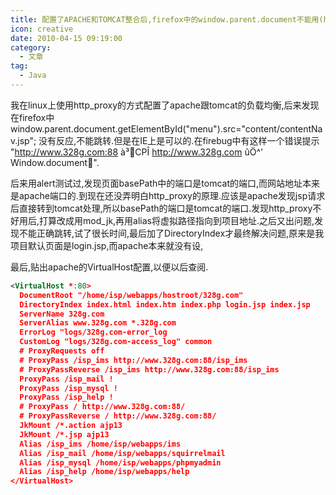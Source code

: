 ```yaml
---
title: 配置了APACHE和TOMCAT整合后,firefox中的window.parent.document不能用(http_proxy的端口问题)
icon: creative
date: 2010-04-15 09:19:00
category:
  - 文章
tag:
  - Java
---
```


我在linux上使用http_proxy的方式配置了apache跟tomcat的负载均衡,后来发现在firefox中
window.parent.document.getElementById("menu").src="content/contentNav.jsp";
没有反应,不能跳转.但是在IE上是可以的.在firebug中有这样一个错误提示
"<http://www.328g.com:88> à³CPÎ <http://www.328g.com> ûÖ^' Window.document".

后来用alert测试过,发现页面basePath中的端口是tomcat的端口,而网站地址本来是apache端口的.到现在还没弄明白http_proxy的原理.应该是apache发现jsp请求后直接转到tomcat处理,所以basePath的端口是tomcat的端口.发现http_proxy不好用后,打算改成用mod_jk,再用alias将虚拟路径指向到项目地址.之后又出问题,发现不能正确跳转,试了很长时间,最后加了DirectoryIndex才最终解决问题,原来是我项目默认页面是login.jsp,而apache本来就没有设,

最后,贴出apache的VirtualHost配置,以便以后查阅.

``` xml
<VirtualHost *:80> 
  DocumentRoot "/home/isp/webapps/hostroot/328g.com" 
  DirectoryIndex index.html index.htm index.php login.jsp index.jsp 
  ServerName 328g.com 
  ServerAlias www.328g.com *.328g.com 
  ErrorLog "logs/328g.com-error_log 
  CustomLog "logs/328g.com-access_log" common 
  # ProxyRequests off 
  # ProxyPass /isp_ims http://www.328g.com:88/isp_ims 
  # ProxyPassReverse /isp_ims http://www.328g.com:88/isp_ims 
  ProxyPass /isp_mail ! 
  ProxyPass /isp_mysql ! 
  ProxyPass /isp_help ! 
  # ProxyPass / http://www.328g.com:88/ 
  # ProxyPassReverse / http://www.328g.com:88/ 
  JkMount /*.action ajp13 
  JkMount /*.jsp ajp13 
  Alias /isp_ims /home/isp/webapps/ims 
  Alias /isp_mail /home/isp/webapps/squirrelmail 
  Alias /isp_mysql /home/isp/webapps/phpmyadmin 
  Alias /isp_help /home/isp/webapps/help 
</VirtualHost>
```
